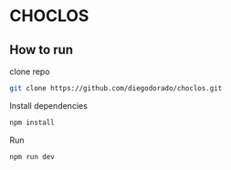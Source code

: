 # CHOCLOS

## How to run

clone repo
```bash
git clone https://github.com/diegodorado/choclos.git
```

Install dependencies
```bash
npm install
```

Run
```bash
npm run dev
```

